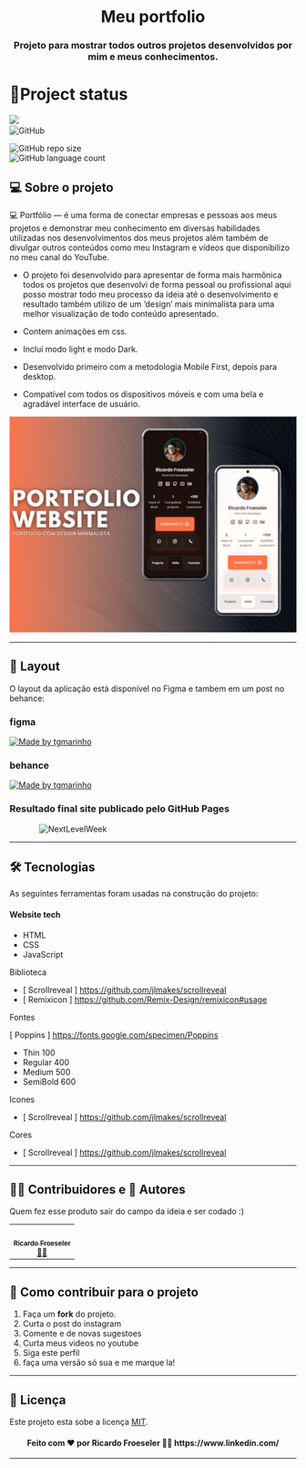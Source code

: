 <h1 align="center">Meu portfolio</h1>
<h3 align="center">Projeto para mostrar todos outros projetos desenvolvidos por mim e meus conhecimentos.</h3>

# 💾Project status
![](https://img.shields.io/badge/%20Situation-Completed-brightgreen)<br>
![GitHub](https://img.shields.io/github/license/RicardoFroeseler/portfolio_page)<br>

![GitHub repo size](https://img.shields.io/github/repo-size/RicardoFroeseler/Sistema_Doacao)<br>
![GitHub language count](https://img.shields.io/github/languages/count/RicardoFroeseler/Sistema_Doacao)<br>

## 💻 Sobre o projeto

💻 Portfólio — é uma forma de conectar empresas e pessoas aos meus projetos e demonstrar meu conhecimento em diversas habilidades utilizadas nos desenvolvimentos dos meus projetos além também de divulgar outros conteúdos como meu Instagram e vídeos que disponibilizo no meu canal do YouTube.
 - O projeto foi desenvolvido para apresentar de forma mais harmônica todos os projetos que desenvolvi de forma pessoal ou profissional aqui posso mostrar todo meu processo da ideia até o desenvolvimento e resultado também utilizo de um ‘design’ mais minimalista para uma melhor visualização de todo conteúdo apresentado.

- Contem animações em css.
- Inclui modo light e modo Dark.
- Desenvolvido primeiro com a metodologia Mobile First, depois para desktop.
- Compatível com todos os dispositivos móveis e com uma bela e agradável interface de usuário.

![preview img](https://github.com/RicardoFroeseler/portfolio_page/blob/main/img/Projetos/Portfolio%20WEB%20minimalista/PROJETO_PORTFOLIO.jpg?raw=true)


---

## 🎨 Layout

O layout da aplicação está disponível no Figma e tambem em um post no behance:

### figma
<a href="https://www.figma.com/file/1SxgOMojOB2zYT0Mdk28lB/Ecoleta?node-id=136%3A546">
  <img alt="Made by tgmarinho" src="https://img.shields.io/badge/Acessar%20Layout%20-Figma-%2304D361">
</a>


### behance
<a href="https://www.figma.com/file/1SxgOMojOB2zYT0Mdk28lB/Ecoleta?node-id=136%3A546">
  <img alt="Made by tgmarinho" src="https://img.shields.io/badge/Acessar%20Layout%20-Figma-%2304D361">
</a>

### Resultado final site publicado pelo GitHub Pages
<p align="left" style="display: flex; align-items: flex-start; justify-content: center;">
  <img alt="NextLevelWeek" title="#NextLevelWeek" src="./assets/web.svg" width="400px">
</p>

---

## 🛠 Tecnologias

As seguintes ferramentas foram usadas na construção do projeto:

#### **Website tech**  

-   HTML
-   CSS
-   JavaScript

Biblioteca

-   [ Scrollreveal ] https://github.com/jlmakes/scrollreveal
-   [ Remixicon ] https://github.com/Remix-Design/remixicon#usage

Fontes

[ Poppins ] https://fonts.google.com/specimen/Poppins
-   Thin 100
-   Regular 400
-   Medium 500
-   SemiBold 600

Icones

-   [ Scrollreveal ] https://github.com/jlmakes/scrollreveal

Cores

-   [ Scrollreveal ] https://github.com/jlmakes/scrollreveal


---

## 👨‍💻 Contribuidores e 🦸 Autores

Quem fez esse produto sair do campo da ideia e ser codado :)

<table>
  <tr>
    <td align="center"><a href="meu site vem aqui"><img style="border-radius: 50%;" src="https://avatars.githubusercontent.com/u/42811079?v=4" width="100px;" alt=""/><br /><sub><b>Ricardo Froeseler</b></sub></a><br /><a href="meu site vem aqui" title="RicardoFroeseler">👨‍🚀</a></td>
  </tr>
</table>

---

## 💪 Como contribuir para o projeto

1. Faça um **fork** do projeto.
2. Curta o post do instagram
3. Comente e de novas sugestoes
4. Curta meus videos no youtube
5. Siga este perfil
6. faça uma versão só sua e me marque la!

---
## 📝 Licença

Este projeto esta sobe a licença [MIT](./LICENSE).
<h4 align="center">Feito com ❤️ por Ricardo Froeseler 👋🏽 https://www.linkedin.com/ </h4>

---

